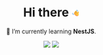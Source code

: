 <h1 align="center">
  Hi there <img src="https://raw.githubusercontent.com/yumengjh/picgo-images/main/test/2025-07-24/220600.webp" width="3.5%" />
</h1>

<p align="center">
  🌱 I’m currently learning <strong>NestJS</strong>.<br>
<!--   🚀 Passionate about Web development, especially Vue, Node, Supabase.<br> -->
</p>

<p align="center">
  <img 
    src="https://github-readme-stats.vercel.app/api?username=yumengjh&show_icons=true&theme=tokyonight&hide_border=true" 
    width="420"
  />
  <img 
    src="https://github-readme-stats.vercel.app/api/top-langs/?username=yumengjh&theme=tokyonight&hide_border=true" 
    width="420"
  />
</p>


